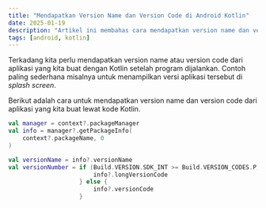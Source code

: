 ```yaml
---
title: "Mendapatkan Version Name dan Version Code di Android Kotlin"
date: 2025-01-19
description: "Artikel ini membahas cara mendapatkan version name dan version code dari aplikasi yang kita buat dengan Kotlin"
tags: [android, kotlin]
---
```


Terkadang kita perlu mendapatkan version name atau version code dari aplikasi yang kita buat dengan Kotlin setelah program dijalankan. Contoh paling sederhana misalnya untuk menampilkan versi aplikasi tersebut di *splash screen*. 

Berikut adalah cara untuk mendapatkan version name dan version code dari aplikasi yang kita buat lewat kode Kotlin.

```kotlin
val manager = context?.packageManager
val info = manager?.getPackageInfo(
    context?.packageName, 0
)

val versionName = info?.versionName
val versionNumber = if (Build.VERSION.SDK_INT >= Build.VERSION_CODES.P) {
                        info?.longVersionCode
                    } else {
                        info?.versionCode
                    }
```
